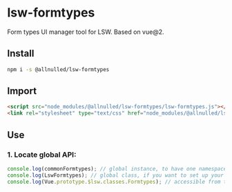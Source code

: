 # lsw-formtypes

Form types UI manager tool for LSW. Based on vue@2.

## Install

```sh
npm i -s @allnulled/lsw-formtypes
```

## Import

```html
<script src="node_modules/@allnulled/lsw-formtypes/lsw-formtypes.js"></script>
<link rel="stylesheet" type="text/css" href="node_modules/@allnulled/lsw-formtypes/lsw-formtypes.css" />
```

## Use

### 1. Locate global API:

```js
console.log(commonFormtypes); // global instance, to have one namespace already set up
console.log(LswFormtypes); // global class, if you want to set up your own collection of formtypes
console.log(Vue.prototype.$lsw.classes.Formtypes); // accessible from the framework too
```


